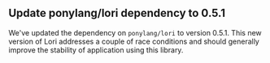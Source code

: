 ## Update ponylang/lori dependency to 0.5.1

We've updated the dependency on `ponylang/lori` to version 0.5.1. This new version of Lori addresses a couple of race conditions and should generally improve the stability of application using this library.

